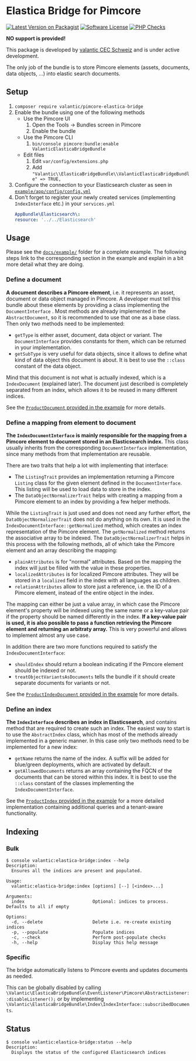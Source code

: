# Elastica Bridge for Pimcore

[![Latest Version on Packagist](https://img.shields.io/packagist/v/valantic/pimcore-elastica-bridge.svg?style=flat-square)](https://packagist.org/packages/valantic/pimcore-elastica-bridge)
[![Software License](https://img.shields.io/badge/license-MIT-brightgreen.svg?style=flat-square)](LICENSE.md)
[![PHP Checks](https://github.com/valantic/pimcore-elastica-bridge/actions/workflows/php.yml/badge.svg)](https://github.com/valantic/pimcore-elastica-bridge/actions/workflows/php.yml)

**NO support is provided!**

This package is developed by [valantic CEC Schweiz](https://www.valantic.com/en/services/digital-business/) and is
under active development.

The only job of the bundle is to store Pimcore elements (assets, documents, data objects, ...) into elastic search
documents.

## Setup

1. `composer require valantic/pimcore-elastica-bridge`
1. Enable the bundle using one of the following methods
    - Use the Pimcore UI
        1. Open the Tools -> Bundles screen in Pimcore
        1. Enable the bundle
    - Use the Pimcore CLI
        1. `bin/console pimcore:bundle:enable ValanticElasticaBridgeBundle`
    - Edit files
        1. Edit `var/config/extensions.php`
        1. Add `"Valantic\\ElasticaBridgeBundle\\ValanticElasticaBridgeBundle" => TRUE,`
1. Configure the connection to your Elasticsearch cluster as seen in [`example/app/config/config.yml`](example/app/config/config.yml)
1. Don't forget to register your newly created services (implementing `IndexInterface` etc.) in your `services.yml`
   ```yml
   AppBundle\Elasticsearch\:
   resource: '../../Elasticsearch'
   ```

## Usage

Please see the [`docs/example/`](docs/example/) folder for a complete example. The following steps link to the
corresponding section in the example and explain in a bit more detail what they are doing.

### Define a document

**A document describes a Pimcore element**, i.e. it represents an asset, document or data object managed in Pimcore. A
developer must tell this bundle about these elements by providing a class implementing the `DocumentInterface` . Most
methods are already implemented in the `AbstractDocument`, so it is recommended to use that one as a base class. Then
only two methods need to be implemented:

- `getType` is either asset, document, data object or variant. The `DocumentInterface` provides constants for them,
  which can be returned in your implementation.
- `getSubType` is very useful for data objects, since it allows to define what kind of data object this document is
  about. It is best to use the `::class` constant of the data object.

Mind that this document is not what is actually indexed, which is a `IndexDocument` (explained later). The document just
described is completely separated from an index, which allows it to be reused in many different indices.

See the [`ProductDocument` provided in the
example](docs/example/src/AppBundle/Elasticsearch/Document/ProductDocument.php) for more details.

### Define a mapping from element to document

**The `IndexDocumentInterface` is mainly responsible for the mapping from a Pimcore element to document stored in an
Elasticsearch index.** This class usually inherits from the corresponding `DocumentInterface` implementation, since many
methods from that implementation are reusable.

There are two traits that help a lot with implementing that interface:

- The `ListingTrait` provides an implementation returning a Pimcore `Listing` class for the given element defined in the
  `DocumentInterface`. This listing will be used to load data to store in the index.
- The `DataObjectNormalizerTrait` helps with creating a mapping from a Pimcore element to an index by providing a few
  helper methods.

While the `ListingTrait` is just used and does not need any further effort, the `DataObjectNormalizerTrait` does not do
anything on its own. It is used in the `IndexDocumentInterface::getNormalized` method, which creates an index
representation of the Pimcore element. The `getNormalized` method returns the associative array to be indexed. The
`DataObjectNormalizerTrait` helps in this process with the following methods, all of which take the Pimcore element and
an array describing the mapping:

- `plainAttributes` is for "normal" attributes. Based on the mapping the index will just be filled with the value in
  these properties.
- `localizedAttributes` is for localized Pimcore attributes. They will be stored in a `localized` field in the index
  with all languages as children.
- `relationAttributes` allow to store just a reference, i.e. the ID of a Pimcore element, instead of the entire object
  in the index.

The mapping can either be just a value array, in which case the Pimcore element's property will be indexed using the
same name or a key-value pair if the property should be named differently in the index. **If a key-value pair is used,
it is also possible to pass a function retrieving the Pimcore element and returning an arbitraty array.** This is very
powerful and allows to implement almost any use case.

In addition there are two more functions required to satisfy the `IndexDocumentInterface`:

- `shouldIndex` should return a boolean indicating if the Pimcore element should be indexed or not.
- `treatObjectVariantsAsDocuments` tells the bundle if it should create separate documents for variants or not.

See the [`ProductIndexDocument` provided in the
example](docs/example/src/AppBundle/Elasticsearch/Index/Product/Document/ProductIndexDocument.php) for more details.

### Define an index

**The `IndexInterface` describes an index in Elasticsearch**, and contains method that are required to create such an
index. The easiest way to start is to use the `AbstractIndex` class, which has most of the methods already implemented
in a generic manner. In this case only two methods need to be implemented for a new index:

- `getName` returns the name of the index. A suffix will be added for blue/green deployments, which are activated by
  default.
- `getAllowedDocuments` returns an array containing the FQCN of the documents that can be stored within this index. It
  is best to use the `::class` constant of the classes implementing the `IndexDocumentInterface`.

See the [`ProductIndex` provided in the
example](docs/example/src/AppBundle/Elasticsearch/Index/Product/ProductIndex.php) for a more detailed implementation
containing additional queries and a tenant-aware functionality.

## Indexing

### Bulk

```
$ console valantic:elastica-bridge:index --help
Description:
  Ensures all the indices are present and populated.

Usage:
  valantic:elastica-bridge:index [options] [--] [<index>...]

Arguments:
  index                          Optional: indices to process. Defaults to all if empty

Options:
  -d, --delete                   Delete i.e. re-create existing indices
  -p, --populate                 Populate indices
  -c, --check                    Perform post-populate checks
  -h, --help                     Display this help message
```

### Specific

The bridge automatically listens to Pimcore events and updates documents as needed.

This can be globally disabled by calling `\Valantic\ElasticaBridgeBundle\EventListener\Pimcore\AbstractListener::disableListener();` or by implementing `\Valantic\ElasticaBridgeBundle\Index\IndexInterface::subscribedDocuments`.

## Status

```
$ console valantic:elastica-bridge:status --help
Description:
  Displays the status of the configured Elasticsearch indices
```

